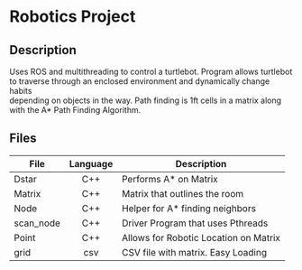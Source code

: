 # Robotics Project

## Description
Uses ROS and multithreading to control a turtlebot. Program allows turtlebot  
to traverse through an enclosed environment and dynamically change habits  
depending on objects in the way. Path finding is 1ft cells in a matrix along  
with the A* Path Finding Algorithm.

## Files
| File          | Language | Description                           |
|---------------|:--------:|---------------------------------------|
| Dstar         | C++      | Performs A* on Matrix                 |
| Matrix        | C++      | Matrix that outlines the room         |
| Node          | C++      | Helper for A* finding neighbors       |
| scan_node     | C++      | Driver Program that uses Pthreads     |
| Point         | C++      | Allows for Robotic Location on Matrix |
| grid          | csv      | CSV file with matrix. Easy Loading    |
